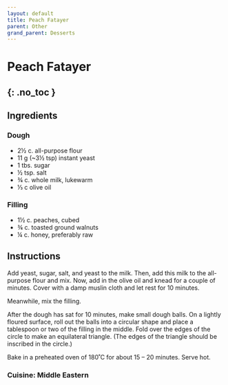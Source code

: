 ```yaml
---
layout: default
title: Peach Fatayer
parent: Other
grand_parent: Desserts
---
```


# Peach Fatayer
{: .no_toc }
---

## Ingredients
### Dough

<ul>
	<li>2½ c. all-purpose flour</li>
	<li>11 g (~3½ tsp) instant yeast</li>
	<li>1 tbs. sugar</li>
	<li>½ tsp. salt</li>
	<li>¾ c. whole milk, lukewarm</li>
	<li>⅓ c olive oil</li>
</ul>

### Filling

<ul>
	<li>1½ c. peaches, cubed</li>
	<li>¾ c. toasted ground walnuts</li>
	<li>¼ c. honey, preferably raw</li>
</ul>


## Instructions
Add yeast, sugar, salt, and yeast to the milk. Then, add this milk to the all-purpose flour and mix. Now, add in the olive oil and knead for a couple of minutes. Cover with a damp muslin cloth and let rest for 10 minutes.

Meanwhile, mix the filling.

After the dough has sat for 10 minutes, make small dough balls. On a lightly floured surface, roll out the balls into a circular shape and place a tablespoon or two of the filling in the middle. Fold over the edges of the circle to make an equilateral triangle. (The edges of the triangle should be inscribed in the circle.)

Bake in a preheated oven of 180˚C for about 15 – 20 minutes. Serve hot.

### Cuisine: Middle Eastern